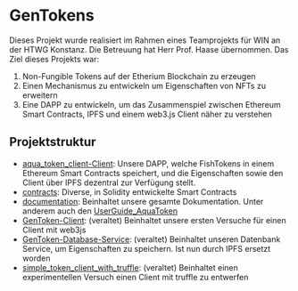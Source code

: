 # GenTokens
Dieses Projekt wurde realisiert im Rahmen eines Teamprojekts für WIN an der HTWG Konstanz. Die Betreuung hat Herr Prof. Haase übernommen.
Das Ziel dieses Projekts war:
1. Non-Fungible Tokens auf der Etherium Blockchain zu erzeugen
2. Einen Mechanismus zu entwickeln um Eigenschaften von NFTs zu erweitern
3. Eine DAPP zu entwickeln, um das Zusammenspiel zwischen Ethereum Smart Contracts, IPFS und einem web3.js Client näher zu verstehen

## Projektstruktur
- [aqua_token_client-Client](./gentoken-aqua_token_client): Unsere DAPP, welche FishTokens in einem Ethereum Smart Contracts speichert, und die Eigenschaften sowie den Client über IPFS dezentral zur Verfügung stellt.
- [contracts](./contracts): Diverse, in Solidity entwickelte Smart Contracts
- [documentation](./documentation): Beinhaltet unsere gesamte Dokumentation. Unter anderem auch den [UserGuide_AquaToken](./documentation/UserGuide_AquaToken.md)
- [GenToken-Client](./gentoken-client): (veraltet) Beinhaltet unsere ersten Versuche für einen Client mit web3js 
- [GenToken-Database-Service](./gentoken-database): (veraltet) Beinhaltet unseren Datenbank Service, um Eigenschaften zu speichern. Ist nun durch IPFS ersetzt worden
- [simple_token_client_with_truffle](./simple_token_client_with_truffle): (veraltet) Beinhaltet einen experimentellen Versuch einen Client mit truffle zu entwerfen